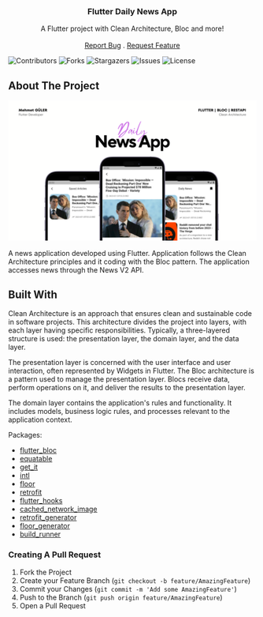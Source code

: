 <br/>
<p align="center">
  <h3 align="center">Flutter Daily News App</h3>

  <p align="center">
    A Flutter project with Clean Architecture, Bloc and more!
    <br/>
    <br/>
    <a href="https://github.com/mhmetglrq/flutter_news_app/issues">Report Bug</a>
    .
    <a href="https://github.com/mhmetglrq/flutter_news_app/issues">Request Feature</a>
  </p>
</p>

![Contributors](https://img.shields.io/github/contributors/mhmetglrq/flutter_news_app?color=dark-green) ![Forks](https://img.shields.io/github/forks/mhmetglrq/flutter_news_app?style=social) ![Stargazers](https://img.shields.io/github/stars/mhmetglrq/flutter_news_app?style=social) ![Issues](https://img.shields.io/github/issues/mhmetglrq/flutter_news_app) ![License](https://img.shields.io/github/license/mhmetglrq/flutter_news_app) 

## About The Project

![Screen Shot](images/cover.png)

A news application developed using Flutter. Application follows the Clean Architecture principles and it coding with the Bloc pattern. The application accesses news through the News V2 API.

## Built With

Clean Architecture is an approach that ensures clean and sustainable code in software projects. This architecture divides the project into layers, with each layer having specific responsibilities. Typically, a three-layered structure is used: the presentation layer, the domain layer, and the data layer.

The presentation layer is concerned with the user interface and user interaction, often represented by Widgets in Flutter. The Bloc architecture is a pattern used to manage the presentation layer. Blocs receive data, perform operations on it, and deliver the results to the presentation layer.

The domain layer contains the application's rules and functionality. It includes models, business logic rules, and processes relevant to the application context.

Packages:

* [flutter_bloc](https://pub.dev/packages/flutter_bloc)
* [equatable](https://pub.dev/packages/equatable)
* [get_it](https://pub.dev/packages/get_it)
* [intl](https://pub.dev/packages/intl)
* [floor](https://pub.dev/packages/floor)
* [retrofit](https://pub.dev/packages/retrofit)
* [flutter_hooks](https://pub.dev/packages/flutter_hooks)
* [cached_network_image](https://pub.dev/packages/cached_network_image)
* [retrofit_generator](https://pub.dev/packages/retrofit_generator)
* [floor_generator](https://pub.dev/packages/floor_generator)
* [build_runner](https://pub.dev/packages/build_runner)


### Creating A Pull Request

1. Fork the Project
2. Create your Feature Branch (`git checkout -b feature/AmazingFeature`)
3. Commit your Changes (`git commit -m 'Add some AmazingFeature'`)
4. Push to the Branch (`git push origin feature/AmazingFeature`)
5. Open a Pull Request




